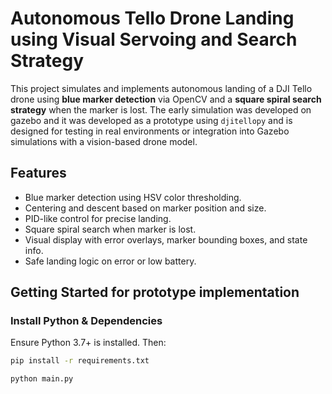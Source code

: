 # Autonomous Tello Drone Landing using Visual Servoing and Search Strategy

This project simulates and implements autonomous landing of a DJI Tello drone using **blue marker detection** via OpenCV and a **square spiral search strategy** when the marker is lost. The early simulation was developed on gazebo and  it was developed as a prototype using `djitellopy` and is designed for testing in real environments or integration into Gazebo simulations with a vision-based drone model.

##  Features

-  Blue marker detection using HSV color thresholding.
-  Centering and descent based on marker position and size.
-  PID-like control for precise landing.
-  Square spiral search when marker is lost.
-  Visual display with error overlays, marker bounding boxes, and state info.
-  Safe landing logic on error or low battery.


##  Getting Started for prototype implementation

### Install Python & Dependencies

Ensure Python 3.7+ is installed. Then:

```bash
pip install -r requirements.txt

python main.py
